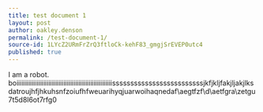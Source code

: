 ```yaml
---
title: test document 1
layout: post
author: oakley.denson
permalink: /test-document-1/
source-id: 1LYcZ2URmFrZrQ3ftloCk-kehF83_gmgjSrEVEP0utc4
published: true
---
```

I am a robot. boiiiiiiiiiiiiiiiiiiiiiiiiiiiiiiiiiiiiiiiiiiiiiiiiiiiiiiiiisssssssssssssssssssssssssjkfjkljfakjljakjlksdatroujhfjhkuhsnfzoiufhfweuarihyqjuarwoihaqnedaf\aegtfzf\d\aetfgra\zetgu7t5d8l6ot7rfg0

